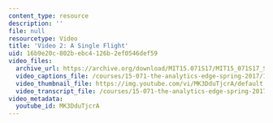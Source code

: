 ```yaml
---
content_type: resource
description: ''
file: null
resourcetype: Video
title: 'Video 2: A Single Flight'
uid: 16b9e20c-802b-ebc4-126b-2ef0546def59
video_files:
  archive_url: https://archive.org/download/MIT15.071S17/MIT15_071S17_Session_8.2.02_300k.mp4
  video_captions_file: /courses/15-071-the-analytics-edge-spring-2017/1ff1e0fb4bf65b6ca8079422e2b4031a_MK3DduTjcrA.vtt
  video_thumbnail_file: https://img.youtube.com/vi/MK3DduTjcrA/default.jpg
  video_transcript_file: /courses/15-071-the-analytics-edge-spring-2017/c16495ee091d4b8af3e9f213763f282a_MK3DduTjcrA.pdf
video_metadata:
  youtube_id: MK3DduTjcrA
---
```

